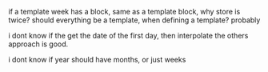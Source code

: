 if a template week has a block, same as a template block, why store is twice?
should everything be a template, when defining a template?
probably

i dont know if the get the date of the first day, then interpolate the others approach is good.

i dont know if year should have months, or just weeks
